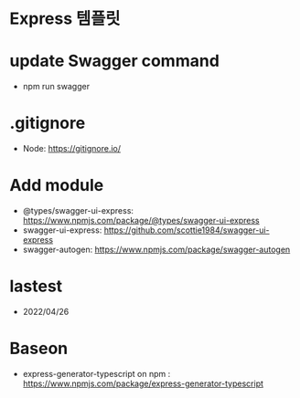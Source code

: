 # Express 템플릿

# update Swagger command
- npm run swagger

# .gitignore
- Node: https://gitignore.io/
  
# Add module
- @types/swagger-ui-express: https://www.npmjs.com/package/@types/swagger-ui-express
- swagger-ui-express: https://github.com/scottie1984/swagger-ui-express
- swagger-autogen: https://www.npmjs.com/package/swagger-autogen

# lastest
- 2022/04/26

# Baseon
- express-generator-typescript on npm : https://www.npmjs.com/package/express-generator-typescript